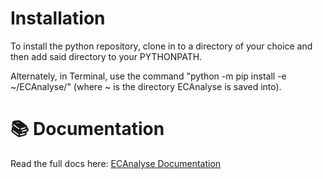 # Installation

To install the python repository, clone in to a directory of your choice and then add said directory to your PYTHONPATH.

Alternately, in Terminal, use the command "python -m pip install -e ~/ECAnalyse/" (where ~ is the directory ECAnalyse is saved into).


# 📚 Documentation

Read the full docs here: [ECAnalyse Documentation](https://jackscotttaylor.github.io/ECAnalyse/)